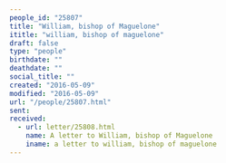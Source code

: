 ```yaml
---
people_id: "25807"
title: "William, bishop of Maguelone"
ititle: "william, bishop of maguelone"
draft: false
type: "people"
birthdate: ""
deathdate: ""
social_title: ""
created: "2016-05-09"
modified: "2016-05-09"
url: "/people/25807.html"
sent:
received:
  - url: letter/25808.html
    name: A letter to William, bishop of Maguelone
    iname: a letter to william, bishop of maguelone
---
```


